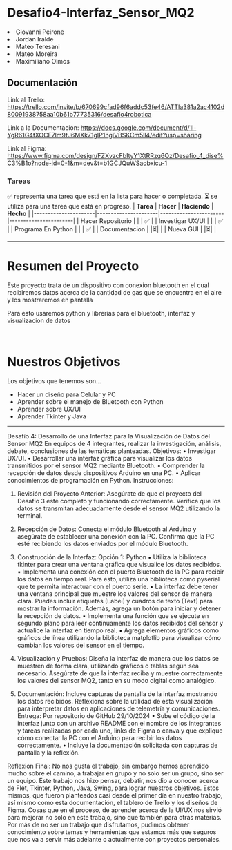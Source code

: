 # Desafio4-Interfaz_Sensor_MQ2
<li>Giovanni Peirone</li>
<li>Jordan Iralde</li>
<li>Mateo Teresani</li>
<li>Mateo Moreira</li>
<li>Maximiliano Olmos</li>

## Documentación
Link al Trello:
https://trello.com/invite/b/670699cfad96f6addc53fe46/ATTIa381a2ac4102d80091938758aa10b61b77735316/desafio4robotica

Link a la Documentacion:
https://docs.google.com/document/d/1l-YgR61G4tXOCF7lm9tJ6MXk71gIP1nglVBSKCm5ll4/edit?usp=sharing

Link al Figma:
https://www.figma.com/design/FZXvzcFbItyY1XtRRzq6Qz/Desafio_4_dise%C3%B1o?node-id=0-1&m=dev&t=b1GCJQuWSaobxicu-1

### Tareas
:white_check_mark: representa una tarea que está en la lista para hacer o completada.
:hourglass_flowing_sand: se utiliza para una tarea que está en progreso.
| **Tarea**            | **Hacer**            | **Haciendo**          | **Hecho**             |
|----------------------|----------------------|-----------------------|-----------------------|
| Hacer Repositorio    |                      |                       | :white_check_mark:    |
| Investigar UX/UI     |                      |                       | :white_check_mark:    |
| Programa En Python   |                      |                       | :white_check_mark:    |
| Documentacion        |                      |:hourglass_flowing_sand:|                      |
| Nueva GUI            |                      |:hourglass_flowing_sand:|                      |

---

# Resumen del Proyecto
<p> Este proyecto trata de un dispositivo con conexion bluetooth en el cual recibiremos datos acerca de la cantidad de gas que se encuentra en el aire y los mostraremos en pantalla</p>
<p> Para esto usaremos python y librerias para el bluetooth, interfaz y visualizacion de datos</p>

<br>

# Nuestros Objetivos
<p> Los objetivos que tenemos son... </p>
<ul>
  <li> Hacer un diseño para Celular y PC </li>
  <li> Aprender sobre el manejo de Bluetooth con Python </li>
  <li> Aprender sobre UX/UI </li>
  <li> Aprender Tkinter y Java</li>
</ul>

---
Desafío 4: Desarrollo de una Interfaz para la Visualización de Datos del Sensor MQ2
En equipos de 4 integrantes, realizar la investigación, análisis, debate, conclusiones de las
temáticas planteadas.
Objetivos:
• Investigar UX/UI.
• Desarrollar una interfaz gráfica para visualizar los datos transmitidos por el sensor MQ2
mediante Bluetooth.
• Comprender la recepción de datos desde dispositivos Arduino en una PC.
• Aplicar conocimientos de programación en Python.
Instrucciones:
1. Revisión del Proyecto Anterior:
Asegúrate de que el proyecto del Desafío 3 esté completo y funcionando correctamente.
Verifica que los datos se transmitan adecuadamente desde el sensor MQ2 utilizando la
terminal.
2. Recepción de Datos:
Conecta el módulo Bluetooth al Arduino y asegúrate de establecer una conexión con la
PC.
Confirma que la PC esté recibiendo los datos enviados por el módulo Bluetooth.
3. Construcción de la Interfaz:
Opción 1: Python
▪ Utiliza la biblioteca tkinter para crear una ventana gráfica que visualice los
datos recibidos.
▪ Implementa una conexión con el puerto Bluetooth de la PC para recibir los
datos en tiempo real. Para esto, utiliza una biblioteca como pyserial que te
permita interactuar con el puerto serie.
▪ La interfaz debe tener una ventana principal que muestre los valores del
sensor de manera clara. Puedes incluir etiquetas (Label) y cuadros de texto
(Text) para mostrar la información. Además, agrega un botón para iniciar y
detener la recepción de datos.
▪ Implementa una función que se ejecute en segundo plano para leer
continuamente los datos recibidos del sensor y actualice la interfaz en
tiempo real.
▪ Agrega elementos gráficos como gráficos de línea utilizando la biblioteca
matplotlib para visualizar cómo cambian los valores del sensor en el tiempo.

4. Visualización y Pruebas:
Diseña la interfaz de manera que los datos se muestren de forma clara, utilizando
gráficos o tablas según sea necesario.
Asegúrate de que la interfaz reciba y muestre correctamente los valores del sensor MQ2,
tanto en su modo digital como analógico.
5. Documentación:
Incluye capturas de pantalla de la interfaz mostrando los datos recibidos.
Reflexiona sobre la utilidad de esta visualización para interpretar datos en aplicaciones
de telemetría y comunicaciones.
Entrega: Por repositorio de GitHub 29/10/2024
• Sube el código de la interfaz junto con un archivo README con el nombre de los integrantes
y tareas realizadas por cada uno, links de Figma o canva y que explique cómo conectar la PC
con el Arduino para recibir los datos correctamente.
• Incluye la documentación solicitada con capturas de pantalla y la reflexión.


Reflexion Final:
No nos gusta el trabajo, sin embargo hemos aprendido mucho sobre el camino, a trabajar en grupo y no solo ser un grupo, sino ser un equipo. Este trabajo nos hizo pensar, debatir, nos dio a conocer acerca de Flet, Tkinter, Python, Java, Swing, para lograr nuestros objetivos. Estos mismos, que fueron planteados casi desde el primer día en nuestro trabajo, así mismo como esta documentación, el tablero de Trello y los diseños de Figma. Cosas que en el proceso, de aprender acerca de la UI/UX nos sirvió para mejorar no solo en este trabajo, sino que también para otras materias. Por más de no ser un trabajo que disfrutamos, pudimos obtener conocimiento sobre temas y herramientas que estamos más que seguros que nos va a servir más adelante o actualmente con proyectos personales.
